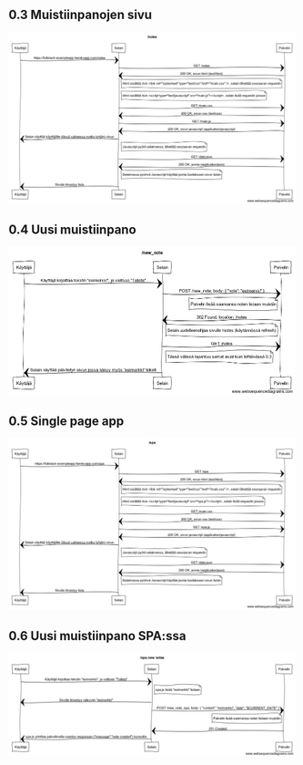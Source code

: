## 0.3 Muistiinpanojen sivu
![](diagram-03.png)
## 0.4 Uusi muistiinpano
![](diagram-04.png)
## 0.5 Single page app
![](diagram-05.png)
## 0.6 Uusi muistiinpano SPA:ssa
![](diagram-06.png)
